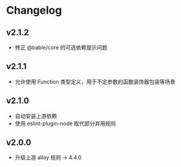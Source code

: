 # Changelog

## v2.1.2

* 修正 @bable/core 的可选依赖提示问题

## v2.1.1

* 允许使用 Function 类型定义，用于不定参数的函数装饰器包装等场景


## v2.1.0

* 自动安装上游依赖
* 使用 eslint-plugin-node 取代部分弃用规则


## v2.0.0

* 升级上游 alloy 规则 -> 4.4.0
